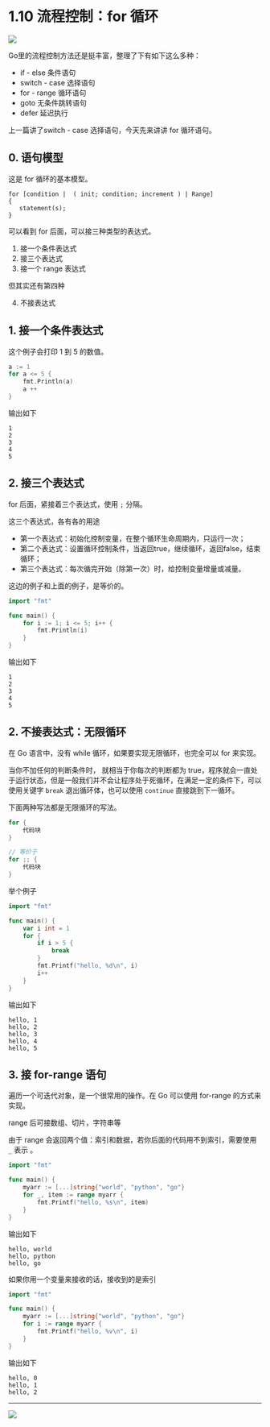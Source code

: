 # 1.10 流程控制：for 循环

![](http://image.iswbm.com/20200607145423.png)

Go里的流程控制方法还是挺丰富，整理了下有如下这么多种：

- if - else 条件语句
- switch - case 选择语句
- for - range 循环语句
- goto 无条件跳转语句
- defer 延迟执行

上一篇讲了switch - case 选择语句，今天先来讲讲 for  循环语句。

## 0. 语句模型

这是 for 循环的基本模型。

```
for [condition |  ( init; condition; increment ) | Range]
{
   statement(s);
}
```

可以看到 for 后面，可以接三种类型的表达式。

1. 接一个条件表达式
2. 接三个表达式
3. 接一个 range 表达式

但其实还有第四种

4.  不接表达式

## 1. 接一个条件表达式

这个例子会打印 1 到 5 的数值。

```go
a := 1
for a <= 5 {
	fmt.Println(a)
	a ++ 
}
```

输出如下

```
1
2
3
4
5
```



## 2. 接三个表达式

for 后面，紧接着三个表达式，使用 `;` 分隔。

这三个表达式，各有各的用途

- 第一个表达式：初始化控制变量，在整个循环生命周期内，只运行一次；
- 第二个表达式：设置循环控制条件，当返回true，继续循环，返回false，结束循环；
- 第三个表达式：每次循完开始（除第一次）时，给控制变量增量或减量。

这边的例子和上面的例子，是等价的。

```go
import "fmt"

func main() {
    for i := 1; i <= 5; i++ {
        fmt.Println(i)
    }
}
```

输出如下 

```
1
2
3
4
5
```



## 2. 不接表达式：无限循环

在 Go 语言中，没有 while 循环，如果要实现无限循环，也完全可以 for 来实现。

当你不加任何的判断条件时， 就相当于你每次的判断都为 true，程序就会一直处于运行状态，但是一般我们并不会让程序处于死循环，在满足一定的条件下，可以使用关键字 `break` 退出循环体，也可以使用 `continue` 直接跳到下一循环。

下面两种写法都是无限循环的写法。

```go
for {
    代码块
}

// 等价于
for ;; {
    代码块
}
```

举个例子

```go
import "fmt"

func main() {
	var i int = 1
	for {
		if i > 5 {
			break
		}
		fmt.Printf("hello, %d\n", i)
		i++
	}
}
```

输出如下

```
hello, 1
hello, 2
hello, 3
hello, 4
hello, 5
```



## 3. 接 for-range 语句

遍历一个可迭代对象，是一个很常用的操作。在 Go 可以使用 for-range 的方式来实现。

range 后可接数组、切片，字符串等

由于 range 会返回两个值：索引和数据，若你后面的代码用不到索引，需要使用 `_` 表示 。

```go
import "fmt"

func main() {
	myarr := [...]string{"world", "python", "go"}
	for _, item := range myarr {
		fmt.Printf("hello, %s\n", item)
	}
}
```

输出如下

```
hello, world
hello, python
hello, go
```

如果你用一个变量来接收的话，接收到的是索引

```go
import "fmt"

func main() {
	myarr := [...]string{"world", "python", "go"}
	for i := range myarr {
		fmt.Printf("hello, %v\n", i)
	}
}
```

输出如下

```
hello, 0
hello, 1
hello, 2
```



---

![](http://image.python-online.cn/image-20200320125724880.png)